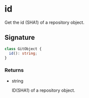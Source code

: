 # id

Get the id (SHA1) of a repository object.

## Signature

```ts
class GitObject {
  id(): string;
}
```

### Returns

<ul class="param-ul">
  <li class="param-li param-li-root">
    <span class="param-type">string</span>
    <br>
    <p class="param-description">ID(SHA1) of a repository object.</p>
  </li>
</ul>